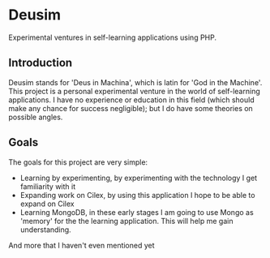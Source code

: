 Deusim
======

Experimental ventures in self-learning applications using PHP.

Introduction
------------

Deusim stands for 'Deus in Machina', which is latin for 'God in the Machine'.
This project is a personal experimental venture in the world of self-learning 
applications. I have no experience or education in this field (which should 
make any chance for success negligible); but I do have some theories on possible 
angles.

Goals
-----

The goals for this project are very simple:

- Learning by experimenting, by experimenting with the technology I get familiarity with it
- Expanding work on Cilex, by using this application I hope to be able to expand on Cilex
- Learning MongoDB, in these early stages I am going to use Mongo as 'memory' for the the learning application. This will help me gain understanding.

And more that I haven't even mentioned yet
